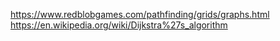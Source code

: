 https://www.redblobgames.com/pathfinding/grids/graphs.html
https://en.wikipedia.org/wiki/Dijkstra%27s_algorithm
